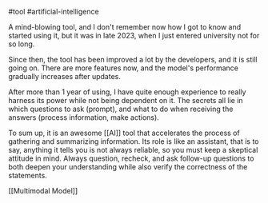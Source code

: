 #tool #artificial-intelligence

A mind-blowing tool, and I don't remember now how I got to know and started using it, but it was in late 2023, when I just entered university not for so long.

Since then, the tool has been improved a lot by the developers, and it is still going on. There are more features now, and the model's performance gradually increases after updates.

After more than 1 year of using, I have quite enough experience to really harness its power while not being dependent on it. The secrets all lie in which questions to ask (prompt), and what to do when receiving the answers (process information, make actions).

To sum up, it is an awesome [[AI]] tool that accelerates the process of gathering and summarizing information. Its role is like an assistant, that is to say, anything it tells you is not always reliable, so you must keep a skeptical attitude in mind. Always question, recheck, and ask follow-up questions to both deepen your understanding while also verify the correctness of the statements.

[[Multimodal Model]]